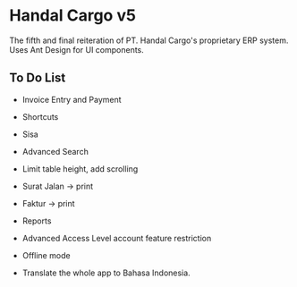 # Handal Cargo v5

The fifth and final reiteration of PT. Handal Cargo's proprietary ERP system.  
Uses Ant Design for UI components.

## To Do List

- Invoice Entry and Payment
- Shortcuts
- Sisa
- Advanced Search
- Limit table height, add scrolling
- Surat Jalan -> print
- Faktur -> print
- Reports
- Advanced Access Level account feature restriction
- Offline mode

- Translate the whole app to Bahasa Indonesia.
